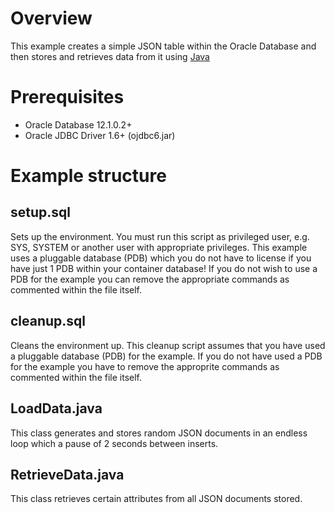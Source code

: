 # Overview
This example creates a simple JSON table within the Oracle Database and then stores and retrieves data from it using [Java](http://java.org)

# Prerequisites
* Oracle Database 12.1.0.2+
* Oracle JDBC Driver 1.6+ (ojdbc6.jar)

# Example structure
## setup.sql
Sets up the environment. You must run this script as privileged user, e.g. SYS, SYSTEM or another user with appropriate privileges. This example uses a pluggable database (PDB) which you do not have to license if you have just 1 PDB within your container database! If you do not wish to use a PDB for the example you can remove the appropriate commands as commented within the file itself.
## cleanup.sql
Cleans the environment up. This cleanup script assumes that you have used a pluggable database (PDB) for the example. If you do not have used a PDB for the example you have to remove the approprite commands as commented within the file itself.
## LoadData.java
This class generates and stores random JSON documents in an endless loop which a pause of 2 seconds between inserts.
## RetrieveData.java
This class retrieves certain attributes from all JSON documents stored.